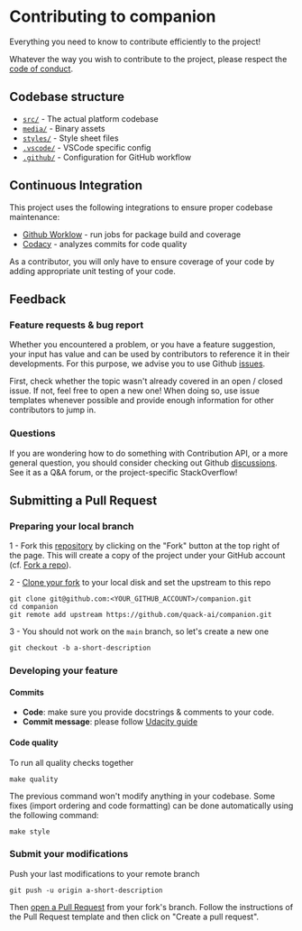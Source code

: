 # Contributing to companion

Everything you need to know to contribute efficiently to the project!

Whatever the way you wish to contribute to the project, please respect the [code of conduct](CODE_OF_CONDUCT.md).

## Codebase structure

- [`src/`](https://github.com/quack-ai/companion/blob/main/src/) - The actual platform codebase
- [`media/`](https://github.com/quack-ai/companion/blob/main/media/) - Binary assets
- [`styles/`](https://github.com/quack-ai/companion/blob/main/styles/) - Style sheet files
- [`.vscode/`](https://github.com/quack-ai/companion/blob/main/.vscode/) - VSCode specific config
- [`.github/`](https://github.com/quack-ai/companion/blob/main/.github/) - Configuration for GitHub workflow

## Continuous Integration

This project uses the following integrations to ensure proper codebase maintenance:

- [Github Worklow](https://help.github.com/en/actions/configuring-and-managing-workflows/configuring-a-workflow) - run jobs for package build and coverage
- [Codacy](https://www.codacy.com/) - analyzes commits for code quality

As a contributor, you will only have to ensure coverage of your code by adding appropriate unit testing of your code.

## Feedback

### Feature requests & bug report

Whether you encountered a problem, or you have a feature suggestion, your input has value and can be used by contributors to reference it in their developments. For this purpose, we advise you to use Github [issues](https://github.com/quack-ai/companion/issues).

First, check whether the topic wasn't already covered in an open / closed issue. If not, feel free to open a new one! When doing so, use issue templates whenever possible and provide enough information for other contributors to jump in.

### Questions

If you are wondering how to do something with Contribution API, or a more general question, you should consider checking out Github [discussions](https://github.com/quack-ai/companion/discussions). See it as a Q&A forum, or the project-specific StackOverflow!

## Submitting a Pull Request

### Preparing your local branch

1 - Fork this [repository](https://github.com/quack-ai/companion) by clicking on the "Fork" button at the top right of the page. This will create a copy of the project under your GitHub account (cf. [Fork a repo](https://docs.github.com/en/get-started/quickstart/fork-a-repo)).

2 - [Clone your fork](https://docs.github.com/en/repositories/creating-and-managing-repositories/cloning-a-repository) to your local disk and set the upstream to this repo

```shell
git clone git@github.com:<YOUR_GITHUB_ACCOUNT>/companion.git
cd companion
git remote add upstream https://github.com/quack-ai/companion.git
```

3 - You should not work on the `main` branch, so let's create a new one

```shell
git checkout -b a-short-description
```

### Developing your feature

#### Commits

- **Code**: make sure you provide docstrings & comments to your code.
- **Commit message**: please follow [Udacity guide](http://udacity.github.io/git-styleguide/)

#### Code quality

To run all quality checks together

```shell
make quality
```

The previous command won't modify anything in your codebase. Some fixes (import ordering and code formatting) can be done automatically using the following command:

```shell
make style
```

### Submit your modifications

Push your last modifications to your remote branch

```shell
git push -u origin a-short-description
```

Then [open a Pull Request](https://docs.github.com/en/github/collaborating-with-pull-requests/proposing-changes-to-your-work-with-pull-requests/creating-a-pull-request) from your fork's branch. Follow the instructions of the Pull Request template and then click on "Create a pull request".

